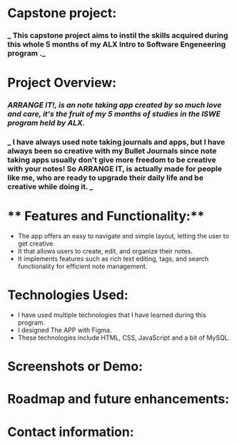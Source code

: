 # **Capstone project:**
### _ This capstone project aims to instil the skills acquired during this whole 5 months of my ALX Intro to Software Engeneering program ._

# **Project Overview:**
### _ARRANGE IT!, is an note taking app created by so much love and care, it's the fruit of my 5 months of studies in the ISWE program held by ALX._
### _ I have always used note taking journals and apps, but I have always been so creative with my Bullet Journals since note taking apps usually don't give more freedom to be creative with your notes! So ARRANGE IT, is actually made for people like me, who are ready to upgrade their daily life and be creative while doing it. _

# ** Features and Functionality:**
+ The app offers an easy to navigate and simple layout, letting the user to get creative.
+ It that allows users to create, edit, and organize their notes.
+ It implements features such as rich text editing, tags, and search functionality for efficient note management.

# **Technologies Used:**
+ I have used multiple technologies that I have learned during this program.
+ I designed The APP with Figma.
+ These technologies include HTML, CSS, JavaScript and a bit of MySQL.

# **Screenshots or Demo:**




# **Roadmap and future enhancements:**






# **Contact information:**









